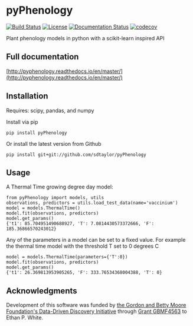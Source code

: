 # pyPhenology  
[![Build Status](https://travis-ci.org/sdtaylor/pyPhenology.svg?branch=master)](https://travis-ci.org/sdtaylor/pyPhenology) 
[![License](http://img.shields.io/badge/license-MIT-blue.svg)](https://raw.githubusercontent.com/sdtaylor/phPhenology/master/LICENSE)
[![Documentation Status](https://readthedocs.org/projects/pyphenology/badge/?version=master)](http://pyphenology.readthedocs.io/en/master/?badge=master)
[![codecov](https://codecov.io/gh/sdtaylor/pyPhenology/branch/master/graph/badge.svg)](https://codecov.io/gh/sdtaylor/pyPhenology)  


Plant phenology models in python with a scikit-learn inspired API

## Full documentation  

[http://pyphenology.readthedocs.io/en/master/](http://pyphenology.readthedocs.io/en/master/)


## Installation
Requires: scipy, pandas, and numpy

Install via pip

```
pip install pyPhenology
```

Or install the latest version from Github  

```
pip install git+git://github.com/sdtaylor/pyPhenology
```

## Usage  

A Thermal Time growing degree day model:

```
from pyPhenology import models, utils
observations, predictors = utils.load_test_data(name='vaccinium')
model = models.ThermalTime()
model.fit(observations, predictors)
model.get_params()
{'t1': 85.704951490688927, 'T': 7.0814430573372666, 'F': 185.36866570243012}
```

Any of the parameters in a model can be set to a fixed value. For example the thermal time model with the threshold T set to 0 degrees C

```
model = models.ThermalTime(parameters={'T':0})
model.fit(observations, predictors)
model.get_params()
{'t1': 26.369813953905265, 'F': 333.76534368004388, 'T': 0}
```

## Acknowledgments

Development of this software was funded by
[the Gordon and Betty Moore Foundation's Data-Driven Discovery Initiative](http://www.moore.org/programs/science/data-driven-discovery) through
[Grant GBMF4563](http://www.moore.org/grants/list/GBMF4563) to Ethan P. White.
